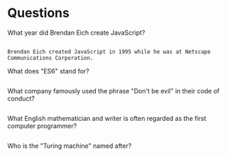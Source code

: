 # Questions

What year did Brendan Eich create JavaScript?

```

Brendan Eich created JavaScript in 1995 while he was at Netscape Communications Corporation.
```

What does "ES6" stand for?

```

```

What company famously used the phrase "Don't be evil" in their code of conduct?

```

```

What English mathematician and writer is often regarded as the first computer programmer?

```

```

Who is the "Turing machine" named after?

```

```
